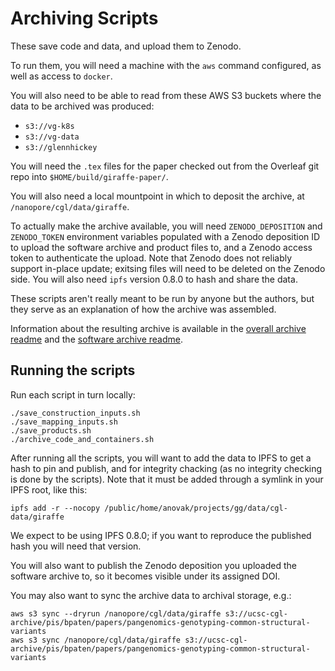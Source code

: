 # Archiving Scripts

These save code and data, and upload them to Zenodo.

To run them, you will need a machine with the `aws` command configured, as well as access to `docker`.

You will also need to be able to read from these AWS S3 buckets where the data to be archived was produced:

* `s3://vg-k8s`
* `s3://vg-data`
* `s3://glennhickey`

You will need the `.tex` files for the paper checked out from the Overleaf git repo into `$HOME/build/giraffe-paper/`.

You will also need a local mountpoint in which to deposit the archive, at `/nanopore/cgl/data/giraffe`.

To actually make the archive available, you will need `ZENODO_DEPOSITION` and `ZENODO_TOKEN` environment variables populated with a Zenodo deposition ID to upload the software archive and product files to, and a Zenodo access token to authenticate the upload. Note that Zenodo does not reliably support in-place update; exitsing files will need to be deleted on the Zenodo side. You will also need `ipfs` version 0.8.0 to hash and share the data.

These scripts aren't really meant to be run by anyone but the authors, but they
serve as an explanation of how the archive was assembled.

Information about the resulting archive is available in the [overall archive readme](archive-readme.md) and the [software archive readme](software-readme.md).

## Running the scripts

Run each script in turn locally:

```
./save_construction_inputs.sh
./save_mapping_inputs.sh
./save_products.sh
./archive_code_and_containers.sh
```

After running all the scripts, you will want to add the data to IPFS to get a hash to pin and publish, and for integrity chacking (as no integrity checking is done by the scripts). Note that it must be added through a symlink in your IPFS root, like this:

```
ipfs add -r --nocopy /public/home/anovak/projects/gg/data/cgl-data/giraffe
```

We expect to be using IPFS 0.8.0; if you want to reproduce the published hash you will need that version.

You will also want to publish the Zenodo deposition you uploaded the software archive to, so it becomes visible under its assigned DOI.

You may also want to sync the archive data to archival storage, e.g.:

```
aws s3 sync --dryrun /nanopore/cgl/data/giraffe s3://ucsc-cgl-archive/pis/bpaten/papers/pangenomics-genotyping-common-structural-variants
aws s3 sync /nanopore/cgl/data/giraffe s3://ucsc-cgl-archive/pis/bpaten/papers/pangenomics-genotyping-common-structural-variants
```
